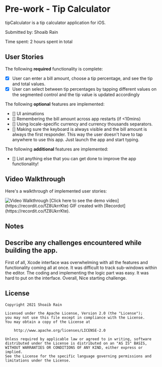 # Pre-work - Tip Calculator

tipCalculator is a tip calculator application for iOS.

Submitted by: Shoaib Rain

Time spent: 2 hours spent in total

## User Stories

The following **required** functionality is complete:

* [x] User can enter a bill amount, choose a tip percentage, and see the tip and total values.
* [x] User can select between tip percentages by tapping different values on the segmented control and the tip value is updated accordingly

The following **optional** features are implemented:

* [] UI animations
* [] Remembering the bill amount across app restarts (if <10mins)
* [] Using locale-specific currency and currency thousands separators.
* [] Making sure the keyboard is always visible and the bill amount is always the first responder. This way the user doesn't have to tap anywhere to use this app. Just launch the app and start typing.

The following **additional** features are implemented:

- [] List anything else that you can get done to improve the app functionality!

## Video Walkthrough

Here's a walkthrough of implemented user stories:

<img src='https://recordit.co/fZ8UkrrKte' title='Video Walkthrough' width='' alt='Video Walkthrough' />
[Click here to see the demo video](https://recordit.co/fZ8UkrrKte)
GIF created with [Recordot](https://recordit.co/fZ8UkrrKte).

## Notes

## Describe any challenges encountered while building the app.
First of all, Xcode interface was overwhelming with all the features and functionality coming all at once. It was difficult to track sub-windows within the editor.
The coding and implementing the logic part was easy. It was hard to put on the interface. Overall, Nice starting challenge.

## License

    Copyright 2021 Shoaib Rain

    Licensed under the Apache License, Version 2.0 (the "License");
    you may not use this file except in compliance with the License.
    You may obtain a copy of the License at

        http://www.apache.org/licenses/LICENSE-2.0

    Unless required by applicable law or agreed to in writing, software
    distributed under the License is distributed on an "AS IS" BASIS,
    WITHOUT WARRANTIES OR CONDITIONS OF ANY KIND, either express or implied.
    See the License for the specific language governing permissions and
    limitations under the License.
